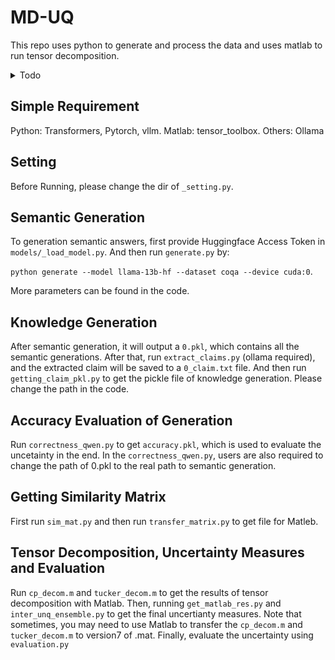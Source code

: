 # MD-UQ
This repo uses python to generate and process the data and uses matlab to run tensor decomposition. 
<details>
  <summary>Todo</summary>
  **Delete many repeated code, might cause bug.**
</details>

## Simple Requirement
Python: Transformers, Pytorch, vllm.
Matlab: tensor_toolbox. 
Others: Ollama

## Setting
Before Running, please change the dir of ```_setting.py```.

## Semantic Generation

To generation semantic answers, first provide Huggingface Access Token in ```models/_load_model.py```. And then run ```generate.py``` by:

`python generate --model llama-13b-hf --dataset coqa --device cuda:0`. 

More parameters can be found in the code.

## Knowledge Generation

After semantic generation, it will output a ```0.pkl```, which contains all the semantic generations. After that, run ```extract_claims.py``` (ollama required), and the extracted claim will be saved to a ```0_claim.txt``` file. And then run ```getting_claim_pkl.py``` to get the pickle file of knowledge generation. Please change the path in the code.

## Accuracy Evaluation of Generation

Run ```correctness_qwen.py``` to get ```accuracy.pkl```, which is used to evaluate the uncetainty in the end. In the ```correctness_qwen.py```, users are also required to change the path of 0.pkl to the real path to semantic generation.

## Getting Similarity Matrix
First run ```sim_mat.py```  and then run ```transfer_matrix.py``` to get file for Matleb.

## Tensor Decomposition, Uncertainty Measures and Evaluation
Run ```cp_decom.m``` and ```tucker_decom.m``` to get the results of tensor decomposition with Matlab. Then, running ```get_matlab_res.py``` and ```inter_unq_ensemble.py``` to get the final uncertianty measures. Note that sometimes, you may need to use Matlab to transfer the ```cp_decom.m``` and ```tucker_decom.m``` to version7 of .mat. Finally, evaluate the uncertainty using ```evaluation.py```

